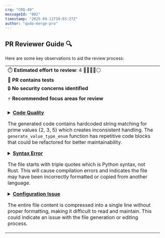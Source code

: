 ```yaml
---
crq: "CRQ-49"
messageId: "002"
timestamp: "2025-09-11T19:03:27Z"
author: "qodo-merge-pro"
---
```


## PR Reviewer Guide 🔍

Here are some key observations to aid the review process:

<table>
<tr><td>⏱️&nbsp;<strong>Estimated effort to review</strong>: 4 🔵🔵🔵🔵⚪</td></tr>
<tr><td>🧪&nbsp;<strong>PR contains tests</strong></td></tr>
<tr><td>🔒&nbsp;<strong>No security concerns identified</strong></td></tr>
<tr><td>⚡&nbsp;<strong>Recommended focus areas for review</strong><br><br>

<details><summary><a href='https://github.com/meta-introspector/git-submodules-rs-nix/pull/8/files#diff-243854d89636db85a935fa955ee16fa44ea3ca7092902bc29701c3a825b0ba0aR11-R76'><strong>Code Quality</strong></a>

The generated code contains hardcoded string matching for prime values (2, 3, 5) which creates inconsistent handling. The `generate_value_type_enum` function has repetitive code blocks that could be refactored for better maintainability.
</summary>

```rust
    let variants = primes.iter().map(|&p| {
        let name_str = match p {
            2 => "Bit".to_string(),
            3 => "ThreeValue".to_string(),
            5 => "FiveValue".to_string(),
            _ => format!("P{}", p),
        };
        let variant_ident = Ident::new(&name_str, Span::call_site());
        if p == 2 || p == 3 || p == 5 {
            quote! { #variant_ident }
        } else {
            quote! { #variant_ident(u8) }
        }
    });

    let count_matches = primes.iter().map(|&p| {
        let name_str = match p {
            2 => "Bit".to_string(),
            3 => "ThreeValue".to_string(),
            5 => "FiveValue".to_string(),
            _ => format!("P{}", p),
        };
        let variant_ident = Ident::new(&name_str, Span::call_site());
        if p == 2 || p == 3 || p == 5 {
            quote! { ValueType::#variant_ident => #p }
        } else {
            quote! { ValueType::#variant_ident(val) => *val }
        }
    });

    let zos_variants = primes.iter().map(|&p| {
        let name_str = match p {
            2 => "Bit".to_string(),
            3 => "ThreeValue".to_string(),
            5 => "FiveValue".to_string(),
            _ => format!("P{}", p),
        };
        let variant_ident = Ident::new(&name_str, Span::call_site());
        if p == 2 || p == 3 || p == 5 {
            quote! { ValueType::#variant_ident }
        } else {
            quote! { ValueType::#variant_ident(#p) }
        }
    });

    quote! {
        #[derive(Debug, PartialEq, Eq, Clone, Copy)]
        pub enum ValueType {
            #(#variants,)*
        }

        impl ValueType {
            pub fn count(&self) -> u8 {
                match self {
                    #(#count_matches,)*
                }
            }

            pub fn zos_sequence() -> Vec<ValueType> {
                vec![
                    #(#zos_variants,)*
                ]
            }
        }
    }
}

```

</details>

<details><summary><a href='https://github.com/meta-introspector/git-submodules-rs-nix/pull/8/files#diff-b8a48c02f53b75052bc23d20df7488207a5b86d7815d3fb29ef0b8b985553ab1R1-R1'><strong>Syntax Error</strong></a>

The file starts with triple quotes which is Python syntax, not Rust. This will cause compilation errors and indicates the file may have been incorrectly formatted or copied from another language.
</summary>

```rust
"""//! This program conceptually outlines a "Grand Unified Search" system in Rust.

```

</details>

<details><summary><a href='https://github.com/meta-introspector/git-submodules-rs-nix/pull/8/files#diff-e53dfbfffe62ae3c0b411b3938ccffa9fb6a2ecc565f55785ef8daa756631a6bR1-R1'><strong>Configuration Issue</strong></a>

The entire file content is compressed into a single line without proper formatting, making it difficult to read and maintain. This could indicate an issue with the file generation or editing process.
</summary>

```nix
{description = "Development shell for Rust project";inputs = {nixpkgs.url = "github:NixOS/nixpkgs/nixpkgs-unstable";rust-overlay.url = "github:oxalica/rust-overlay";};outputs = { self, nixpkgs, rust-overlay }:let system = "aarch64-linux"; pkgs = import nixpkgs {inherit system;overlays = [ rust-overlay.overlays.default ];};toolchain = pkgs.rust-bin.nightly.latest;in {devShells.${system}.default = pkgs.mkShell {buildInputs = [toolchain pkgs.git pkgs.pkg-config pkgs.openssl pkgs.valgrind];};};}

```

</details>

</td></tr>
</table>
